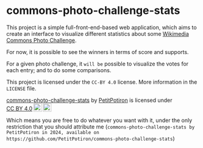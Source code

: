 # commons-photo-challenge-stats
This project is a simple full-front-end-based web application, which aims to create an interface to visualize different statistics about some [Wikimedia Commons Photo Challenge](https://w.wiki/ANkB).

For now, it is possible to see the winners in terms of score and supports.

For a given photo challenge, it `will be` possible to visualize the votes for each entry; and to do some comparisons.

This project is licensed under the `CC-BY 4.0` license. More information in the `LICENSE` file.

<p xmlns:cc="http://creativecommons.org/ns#" xmlns:dct="http://purl.org/dc/terms/"><a property="dct:title" rel="cc:attributionURL" href="https://github.com/PetitPotiron/commons-photo-challenge-stats">commons-photo-challenge-stats</a> by <a rel="cc:attributionURL dct:creator" property="cc:attributionName" href="https://github.com/PetitPotiron">PetitPotiron</a> is licensed under <a href="https://creativecommons.org/licenses/by/4.0/?ref=chooser-v1" target="_blank" rel="license noopener noreferrer" style="display:inline-block;">CC BY 4.0<img style="height:22px!important;margin-left:3px;vertical-align:text-bottom;" src="https://mirrors.creativecommons.org/presskit/icons/cc.svg?ref=chooser-v1" alt=""><img style="height:22px!important;margin-left:3px;vertical-align:text-bottom;" src="https://mirrors.creativecommons.org/presskit/icons/by.svg?ref=chooser-v1" alt=""></a></p>

Which means you are free to do whatever you want with it, under the only restriction that you should attribute me (`commons-photo-challenge-stats by PetitPotiron in 2024, available on https://github.com/PetitPotiron/commons-photo-challenge-stats`)
